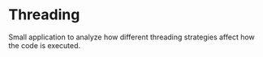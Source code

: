 # Threading

Small application to analyze how different threading strategies affect how the code is executed.
